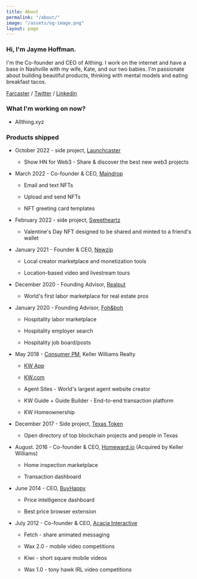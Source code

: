 ```yaml
---
title: About
permalink: "/about/"
image: "/assets/og-image.png"
layout: page
---
```


### Hi, I'm Jayme Hoffman.

I'm the Co-founder and CEO of Althing. I work on the internet and have a base in Nashville with my wife, Kate, and our two babies. I'm passionate about building beautiful products, thinking with mental models and eating breakfast tacos.

[Farcaster](https://fcast.me/jayme) / [Twitter](https://twitter.com/jaymehoffman) / [Linkedin](https://www.linkedin.com/in/jaymehoffman/)

### What I'm working on now?

* Allthing.xyz

### Products shipped

* October 2022 - side project, [Launchcaster](https://www.launchcaster.xyz/)

  * Show HN for Web3 - Share & discover the best new web3 projects

* March 2022 - Co-founder & CEO, [Maindrop](https://www.maindrop.xyz/)

  * Email and text NFTs

  * Upload and send NFTs

  * NFT greeting card templates

* February 2022 - side project, [Sweetheartz](https://www.sweetheartz.xyz/)

  * Valentine's Day NFT designed to be shared and minted to a friend's wallet


* January 2021 - Founder & CEO, [Newzip](http://newzip.com/)

  * Local creator marketplace and monetization tools

  * Location-based video and livestream tours


* December 2020 - Founding Advisor, [Realput](https://www.realput.com/)

  * World's first labor marketplace for real estate pros


* January 2020 - Founding Advisor, [Foh&boh](http://fohandboh.com/)

  * Hospitality labor marketplace

  * Hospitality employer search

  * Hospitality job board/posts


* May 2018 - [Consumer PM](https://www.linkedin.com/posts/jaymehoffman_make-impact-in-real-estate-check-i-activity-6641050799554256896-f4II), Keller Williams Realty

  * [KW App](https://apps.apple.com/us/app/kw-buy-sell-real-estate/id652512924)

  * [KW.com](https://kw.com/)

  * Agent Sites - World's largest agent website creator

  * KW Guide \+ Guide Builder - End-to-end transaction platform

  * KW Homeownership

* December 2017 - Side project, [Texas Token](https://web.archive.org/web/20171223074521/http://texastoken.com/)

  * Open directory of top blockchain projects and people in Texas

* August. 2016 - Co-founder & CEO, [Homeward.io](https://homeward.io/) (Acquired by Keller Williams)

  * Home inspection marketplace

  * Transaction dashboard

* June 2014 - CEO, [BuyHappy](https://angel.co/buyhappy)

  * Price intelligence dashboard

  * Best price browser extension

* July 2012 - Co-founder & CEO, [Acacia Interactive](https://angel.co/acacia)

  * Fetch - share animated messaging

  * Wax 2.0 - mobile video competitions

  * Kiwi - short square mobile videos

  * Wax 1.0 - tony hawk IRL video competitions